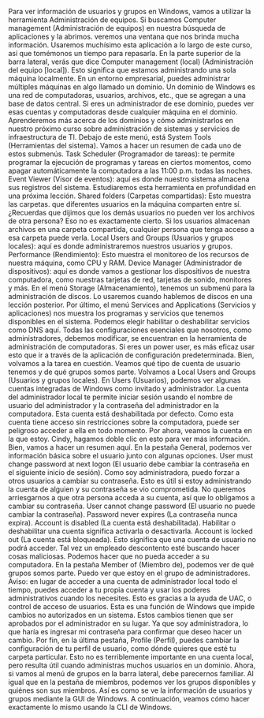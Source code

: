 Para ver información de usuarios y grupos en Windows, vamos a utilizar la herramienta Administración de equipos. Si buscamos Computer management (Administración de equipos) en nuestra búsqueda de aplicaciones y la abrimos. veremos una ventana que nos brinda mucha información. Usaremos muchísimo esta aplicación a lo largo de este curso, así que tomémonos un tiempo para repasarla. En la parte superior de la barra lateral, verás que dice Computer management (local) (Administración del equipo [local]). Esto significa que estamos administrando una sola máquina localmente. En un entorno empresarial, puedes administrar múltiples máquinas en algo llamado un dominio. Un dominio de Windows es una red de computadoras, usuarios, archivos, etc., que se agregan a una base de datos central. Si eres un administrador de ese dominio, puedes ver esas cuentas y computadoras desde cualquier máquina en el dominio. Aprenderemos más acerca de los dominios y cómo administrarlos en nuestro próximo curso sobre administración de sistemas y servicios de infraestructura de TI. Debajo de este menú, está System Tools (Herramientas del sistema). Vamos a hacer un resumen de cada uno de estos submenús. Task Scheduler (Programador de tareas): te permite programar la ejecución de programas y tareas en ciertos momentos, como apagar automáticamente la computadora a las 11:00 p.m. todas las noches. Event Viewer (Visor de eventos): aquí es donde nuestro sistema almacena sus registros del sistema. Estudiaremos esta herramienta en profundidad en una próxima lección. Shared folders (Carpetas compartidas): Esto muestra las carpetas. que diferentes usuarios en la máquina comparten entre sí. ¿Recuerdas que dijimos que los demás usuarios no pueden ver los archivos de otra persona? Eso no es exactamente cierto. Si los usuarios almacenan archivos en una carpeta compartida, cualquier persona que tenga acceso a esa carpeta puede verla. Local Users and Groups (Usuarios y grupos locales): aquí es donde administraremos nuestros usuarios y grupos. Performance (Rendimiento): Esto muestra el monitoreo de los recursos de nuestra máquina, como CPU y RAM. Device Manager (Administrador de dispositivos): aquí es donde vamos a gestionar los dispositivos de nuestra computadora, como nuestras tarjetas de red, tarjetas de sonido, monitores y más. En el menú Storage (Almacenamiento), tenemos un submenú para la administración de discos. Lo usaremos cuando hablemos de discos en una lección posterior. Por último, el menú Services and Applications (Servicios y aplicaciones) nos muestra los programas y servicios que tenemos disponibles en el sistema. Podemos elegir habilitar o deshabilitar servicios como DNS aquí. Todas las configuraciones esenciales que nosotros, como administradores, debemos modificar, se encuentran en la herramienta de administración de computadoras. Si eres un power user, es más eficaz usar esto que ir a través de la aplicación de configuración predeterminada. Bien, volvamos a la tarea en cuestión. Veamos qué tipo de cuenta de usuario tenemos y de qué grupos somos parte. Volvamos a Local Users and Groups (Usuarios y grupos locales). En Users (Usuarios), podemos ver algunas cuentas integradas de Windows como invitado y administrador. La cuenta del administrador local te permite iniciar sesión usando el nombre de usuario del administrador y la contraseña del administrador en la computadora. Esta cuenta está deshabilitada por defecto. Como esta cuenta tiene acceso sin restricciones sobre la computadora, puede ser peligroso acceder a ella en todo momento. Por ahora, veamos la cuenta en la que estoy. Cindy, hagamos doble clic en esto para ver más información. Bien, vamos a hacer un resumen aquí. En la pestaña General, podemos ver información básica sobre el usuario junto con algunas opciones. User must change password at next logon (El usuario debe cambiar la contraseña en el siguiente inicio de sesión). Como soy administradora, puedo forzar a otros usuarios a cambiar su contraseña. Esto es útil si estoy administrando la cuenta de alguien y su contraseña se vio comprometida. No queremos arriesgarnos a que otra persona acceda a su cuenta, así que lo obligamos a cambiar su contraseña. User cannot change password (El usuario no puede cambiar la contraseña). Password never expires (La contraseña nunca expira). Account is disabled (La cuenta está deshabilitada). Habilitar o deshabilitar una cuenta significa activarla o desactivarla. Account is locked out (La cuenta está bloqueada). Esto significa que una cuenta de usuario no podrá acceder. Tal vez un empleado descontento esté buscando hacer cosas maliciosas. Podemos hacer que no pueda acceder a su computadora. En la pestaña Member of (Miembro de), podemos ver de qué grupos somos parte. Puedo ver que estoy en el grupo de administradores. Aviso: en lugar de acceder a una cuenta de administrador local todo el tiempo, puedes acceder a tu propia cuenta y usar los poderes administrativos cuando los necesites. Esto es gracias a la ayuda de UAC, o control de acceso de usuarios. Esta es una función de Windows que impide cambios no autorizados en un sistema. Estos cambios tienen que ser aprobados por el administrador en su lugar. Ya que soy administradora, lo que haría es ingresar mi contraseña para confirmar que deseo hacer un cambio. Por fin, en la última pestaña, Profile (Perfil), puedes cambiar la configuración de tu perfil de usuario, como dónde quieres que esté tu carpeta particular. Esto no es terriblemente importante en una cuenta local, pero resulta útil cuando administras muchos usuarios en un dominio. Ahora, si vamos al menú de grupos en la barra lateral, debe parecernos familiar. Al igual que en la pestaña de miembros, podemos ver los grupos disponibles y quiénes son sus miembros. Así es como se ve la información de usuarios y grupos mediante la GUI de Windows. A continuación, veamos cómo hacer exactamente lo mismo usando la CLI de Windows.